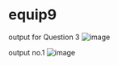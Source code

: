 # equip9

output for Question 3
![image](https://github.com/user-attachments/assets/8f3bfe4e-4f41-4ad0-ab72-501c9b62265e)

output no.1
![image](https://github.com/user-attachments/assets/964fa088-10e5-4845-b0f9-4703f0c60d47)

